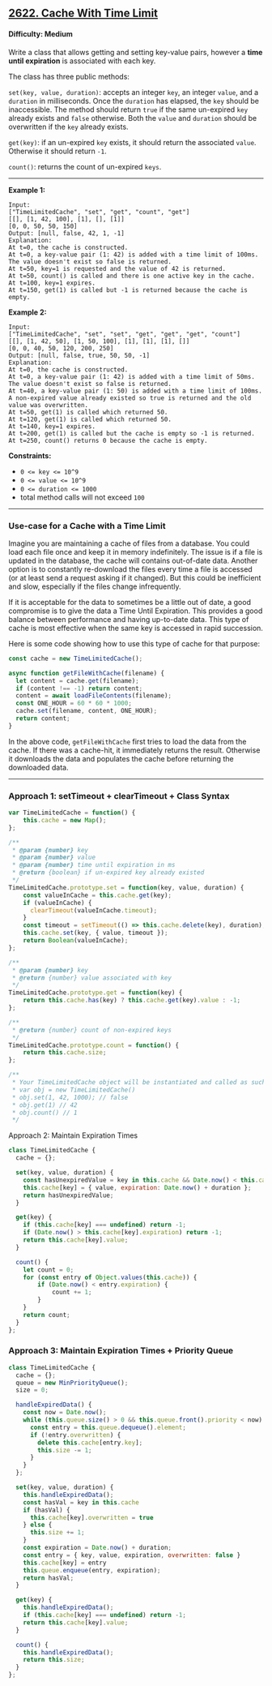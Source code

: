 ## [2622. Cache With Time Limit](https://leetcode.com/problems/cache-with-time-limit)

#### Difficulty: Medium

Write a class that allows getting and setting key-value pairs, however a __time until expiration__ is associated with each key.

The class has three public methods:

```set(key, value, duration)```: accepts an integer ```key```, an integer ```value```, and a ```duration``` in milliseconds. Once the ```duration``` has elapsed, the ```key``` should be inaccessible. The method should return ```true``` if the same un-expired ```key``` already exists and ```false``` otherwise. Both the ```value``` and ```duration``` should be overwritten if the ```key``` already exists.

```get(key)```: if an un-expired ```key``` exists, it should return the associated ```value```. Otherwise it should return ```-1```.

```count()```: returns the count of un-expired ```keys```.

---

__Example 1:__
```
Input: 
["TimeLimitedCache", "set", "get", "count", "get"]
[[], [1, 42, 100], [1], [], [1]]
[0, 0, 50, 50, 150]
Output: [null, false, 42, 1, -1]
Explanation:
At t=0, the cache is constructed.
At t=0, a key-value pair (1: 42) is added with a time limit of 100ms. The value doesn't exist so false is returned.
At t=50, key=1 is requested and the value of 42 is returned.
At t=50, count() is called and there is one active key in the cache.
At t=100, key=1 expires.
At t=150, get(1) is called but -1 is returned because the cache is empty.
```

__Example 2:__
```
Input: 
["TimeLimitedCache", "set", "set", "get", "get", "get", "count"]
[[], [1, 42, 50], [1, 50, 100], [1], [1], [1], []]
[0, 0, 40, 50, 120, 200, 250]
Output: [null, false, true, 50, 50, -1]
Explanation:
At t=0, the cache is constructed.
At t=0, a key-value pair (1: 42) is added with a time limit of 50ms. The value doesn't exist so false is returned.
At t=40, a key-value pair (1: 50) is added with a time limit of 100ms. A non-expired value already existed so true is returned and the old value was overwritten.
At t=50, get(1) is called which returned 50.
At t=120, get(1) is called which returned 50.
At t=140, key=1 expires.
At t=200, get(1) is called but the cache is empty so -1 is returned.
At t=250, count() returns 0 because the cache is empty.
```

__Constraints:__

- ```0 <= key <= 10^9```
- ```0 <= value <= 10^9```
- ```0 <= duration <= 1000```
- total method calls will not exceed ```100```

---

### Use-case for a Cache with a Time Limit

Imagine you are maintaining a cache of files from a database. You could load each file once and keep it in memory indefinitely. The issue is if a file is updated in the database, the cache will contains out-of-date data. Another option is to constantly re-download the files every time a file is accessed (or at least send a request asking if it changed). But this could be inefficient and slow, especially if the files change infrequently.

If it is acceptable for the data to sometimes be a little out of date, a good compromise is to give the data a Time Until Expiration. This provides a good balance between performance and having up-to-date data. This type of cache is most effective when the same key is accessed in rapid succession.

Here is some code showing how to use this type of cache for that purpose:

```JavaScript
const cache = new TimeLimitedCache();

async function getFileWithCache(filename) {
  let content = cache.get(filename);
  if (content !== -1) return content;
  content = await loadFileContents(filename);
  const ONE_HOUR = 60 * 60 * 1000;
  cache.set(filename, content, ONE_HOUR);
  return content;
}
```

In the above code, ```getFileWithCache``` first tries to load the data from the cache. If there was a cache-hit, it immediately returns the result. Otherwise it downloads the data and populates the cache before returning the downloaded data.

---

### Approach 1: setTimeout + clearTimeout + Class Syntax

```JavaScript
var TimeLimitedCache = function() {
    this.cache = new Map();
};

/** 
 * @param {number} key
 * @param {number} value
 * @param {number} time until expiration in ms
 * @return {boolean} if un-expired key already existed
 */
TimeLimitedCache.prototype.set = function(key, value, duration) {
    const valueInCache = this.cache.get(key);
    if (valueInCache) {
      clearTimeout(valueInCache.timeout);
    }
    const timeout = setTimeout(() => this.cache.delete(key), duration);
    this.cache.set(key, { value, timeout });
    return Boolean(valueInCache);
};

/** 
 * @param {number} key
 * @return {number} value associated with key
 */
TimeLimitedCache.prototype.get = function(key) {
    return this.cache.has(key) ? this.cache.get(key).value : -1;
};

/** 
 * @return {number} count of non-expired keys
 */
TimeLimitedCache.prototype.count = function() {
    return this.cache.size;
};

/**
 * Your TimeLimitedCache object will be instantiated and called as such:
 * var obj = new TimeLimitedCache()
 * obj.set(1, 42, 1000); // false
 * obj.get(1) // 42
 * obj.count() // 1
 */
```

Approach 2: Maintain Expiration Times

```JavaScript
class TimeLimitedCache {
  cache = {};

  set(key, value, duration) {
    const hasUnexpiredValue = key in this.cache && Date.now() < this.cache[key].expiration;
    this.cache[key] = { value, expiration: Date.now() + duration };
    return hasUnexpiredValue;
  }

  get(key) {
    if (this.cache[key] === undefined) return -1;
    if (Date.now() > this.cache[key].expiration) return -1;
    return this.cache[key].value;
  }

  count() {
    let count = 0;
    for (const entry of Object.values(this.cache)) {
        if (Date.now() < entry.expiration) {
            count += 1;
        }
    }
    return count;
  }
};
```

### Approach 3: Maintain Expiration Times + Priority Queue

```JavaScript
class TimeLimitedCache {
  cache = {};
  queue = new MinPriorityQueue();
  size = 0;

  handleExpiredData() {
    const now = Date.now();
    while (this.queue.size() > 0 && this.queue.front().priority < now) {
      const entry = this.queue.dequeue().element;
      if (!entry.overwritten) {
        delete this.cache[entry.key];
        this.size -= 1;
      }
    }
  };

  set(key, value, duration) {
    this.handleExpiredData();
    const hasVal = key in this.cache
    if (hasVal) {
      this.cache[key].overwritten = true
    } else {
      this.size += 1;
    }
    const expiration = Date.now() + duration;
    const entry = { key, value, expiration, overwritten: false }
    this.cache[key] = entry
    this.queue.enqueue(entry, expiration);
    return hasVal;
  }

  get(key) {
    this.handleExpiredData();
    if (this.cache[key] === undefined) return -1;
    return this.cache[key].value;
  }

  count() {
    this.handleExpiredData();
    return this.size;
  }
};
```
